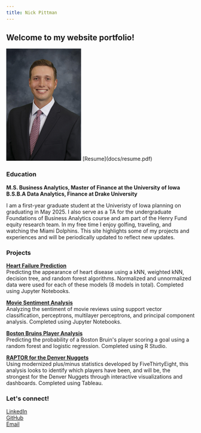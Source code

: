```yaml
---
title: Nick Pittman
---
```

## Welcome to my website portfolio!
<img src="docs/0298_nick_pittman_.jpg" width="200" height="300"/>  
[Resume](docs/resume.pdf)

### Education
__M.S. Business Analytics, Master of Finance at the University of Iowa__  
__B.S.B.A Data Analytics, Finance at Drake University__

I am a first-year graduate student at the Univeristy of Iowa planning on graduating in May 2025. I also serve as a TA for the undergraduate Foundations of Business Analytics course and am part of the Henry Fund equity research team. In my free time I enjoy golfing, traveling, and watching the Miami Dolphins. This site highlights some of my projects and experiences and will be periodically updated to reflect new updates.

### Projects
__[Heart Failure Prediction](https://github.com/nickpittman/Heart_Failure_Prediction)__  
Predicting the appearance of heart disease using a kNN, weighted kNN, decision tree, and random forest algorithms. Normalized and unnormalized data were used for each of these models (8 models in total). Completed using Jupyter Notebooks.  

__[Movie Sentiment Analysis](https://github.com/nickpittman/Movie_Sentiment_Analysis)__  
Analyzing the sentiment of movie reviews using support vector classification, perceptrons, multilayer perceptrons, and principal component analysis. Completed using Jupyter Notebooks.  

__[Boston Bruins Player Analysis](https://github.com/ethanmarshallanalytics/STAT-172-Final-Project)__  
Predicting the probability of a Boston Bruin's player scoring a goal using a random forest and logistic regression. Completed using R Studio.  

__[RAPTOR for the Denver Nuggets](https://public.tableau.com/app/profile/nick.pittman3982/viz/RAPTORFinal/Story1)__   
Using modernized plus/minus statistics developed by FiveThirtyEight, this analysis looks to identify which players have been, and will be, the strongest for the Denver Nuggets through interactive visualizations and dashboards. Completed using Tableau.   

### Let's connect!

[LinkedIn](https://www.linkedin.com/in/nick-pittman/)  
[GitHub](https://github.com/nickpittman)  
[Email](mailto:nicholasjohn.pittman@gmail.com)
